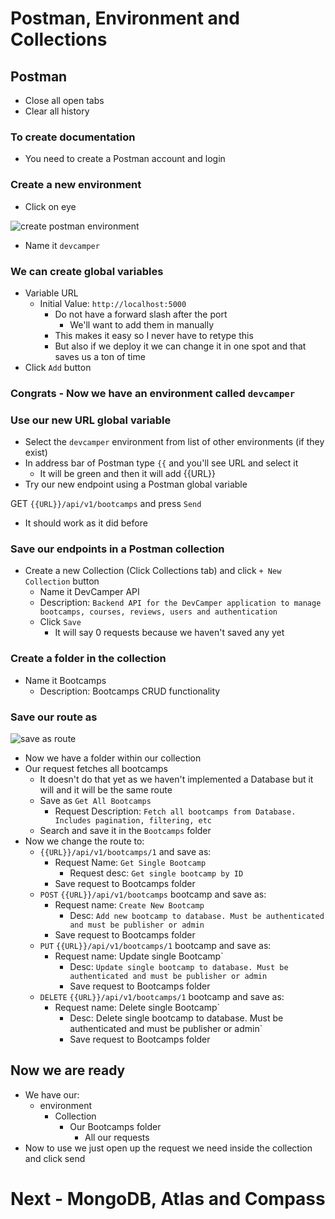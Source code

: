 # Postman, Environment and Collections
## Postman
* Close all open tabs
* Clear all history

### To create documentation
* You need to create a Postman account and login

### Create a new environment
* Click on eye

![create postman environment](https://i.imgur.com/26rEhed.png)

* Name it `devcamper`

### We can create global variables
* Variable URL
    - Initial Value: `http://localhost:5000`
        + Do not have a forward slash after the port
            * We'll want to add them in manually
        + This makes it easy so I never have to retype this
        + But also if we deploy it we can change it in one spot and that saves us a ton of time
* Click `Add` button

### Congrats - Now we have an environment called `devcamper`

### Use our new URL global variable
* Select the `devcamper` environment from list of other environments (if they exist)
* In address bar of Postman type `{{` and you'll see URL and select it
    - It will be green and then it will add {{URL}}
* Try our new endpoint using a Postman global variable

GET `{{URL}}/api/v1/bootcamps` and press `Send`

* It should work as it did before

### Save our endpoints in a Postman collection
* Create a new Collection (Click Collections tab) and click `+ New Collection` button
    - Name it DevCamper API
    - Description: `Backend API for the DevCamper application to manage bootcamps, courses, reviews, users and authentication`
    - Click `Save`
        + It will say 0 requests because we haven't saved any yet

### Create a folder in the collection
* Name it Bootcamps
    - Description: Bootcamps CRUD functionality

### Save our route as
![save as route](https://i.imgur.com/nopdHrK.png)

* Now we have a folder within our collection
* Our request fetches all bootcamps
    - It doesn't do that yet as we haven't implemented a Database but it will and it will be the same route
    - Save as `Get All Bootcamps`
        + Request Description: `Fetch all bootcamps from Database. Includes pagination, filtering, etc`
    - Search and save it in the `Bootcamps` folder
* Now we change the route to:
    - `{{URL}}/api/v1/bootcamps/1` and save as:
        + Request Name: `Get Single Bootcamp`
            * Request desc: `Get single bootcamp by ID`
        + Save request to Bootcamps folder
    - `POST` `{{URL}}/api/v1/bootcamps` bootcamp and save as:
        + Request name: `Create New Bootcamp`
            * Desc: `Add new bootcamp to database. Must be authenticated and must be publisher or admin`
        + Save request to Bootcamps folder
    - `PUT` `{{URL}}/api/v1/bootcamps/1` bootcamp and save as:
        + Request name: Update single Bootcamp`
            * Desc: `Update single bootcamp to database. Must be authenticated and must be publisher or admin`
            * Save request to Bootcamps folder
    - `DELETE` `{{URL}}/api/v1/bootcamps/1` bootcamp and save as:
        + Request name: Delete single Bootcamp`
            - Desc: Delete single bootcamp to database. Must be authenticated and must be publisher or admin`
            - Save request to Bootcamps folder

## Now we are ready
* We have our:
    - environment
        + Collection
            - Our Bootcamps folder
                + All our requests
* Now to use we just open up the request we need inside the collection and click send

# Next - MongoDB, Atlas and Compass

